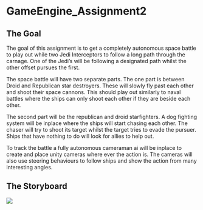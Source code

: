 # GameEngine_Assignment2
## The Goal
The goal of this assignment is to get a completely autonomous space battle to play out while two Jedi Interceptors to follow a long path through the carnage. One of the Jedi’s will be following a designated path whilst the other offset pursues the first. 

The space battle will have two separate parts. The one part is between Droid and Republican star destroyers. These will slowly fly past each other and shoot their space cannons. This should play out similarly to naval battles where the ships can only shoot each other if they are beside each other. 

The second part will be the republican and droid starfighters. A dog fighting system will be inplace where the ships will start chasing each other. The chaser will try to shoot its target whilst the target tries to evade the pursuer. Ships that have nothing to do will look for allies to help out.

To track the battle a fully autonomous cameraman ai will be inplace to create and place unity cameras where ever the action is. The cameras will also use steering behaviours to follow ships and show the action from many interesting angles.

## The Storyboard
<img src="Pictures/Storyboard_Cam.jpg">
